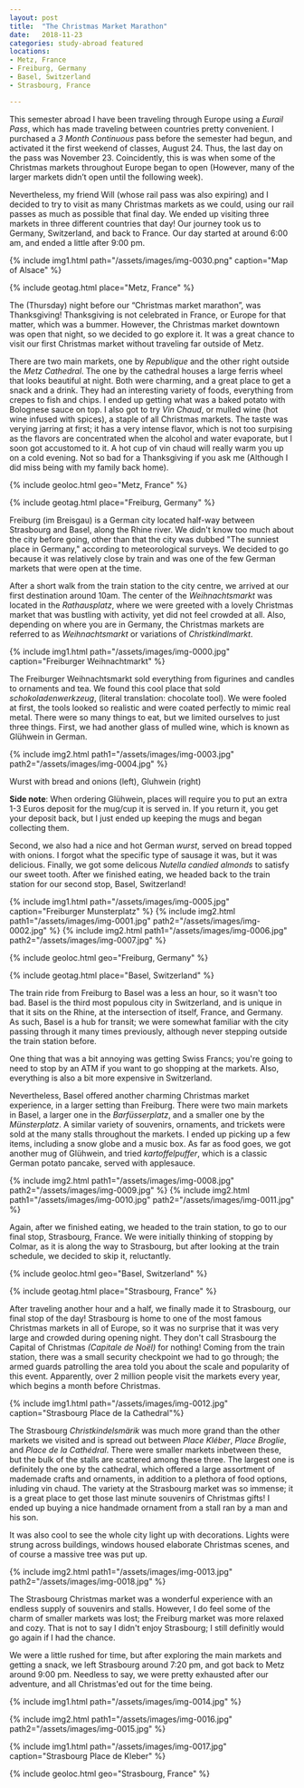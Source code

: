 ```yaml
---
layout: post
title:  "The Christmas Market Marathon"
date:   2018-11-23
categories: study-abroad featured
locations:
- Metz, France
- Freiburg, Germany
- Basel, Switzerland
- Strasbourg, France

---
```


This semester abroad I have been traveling through Europe using a *Eurail Pass*, which has made traveling between countries pretty convenient. I purchased a *3 Month Continuous* pass before the semester had begun, and activated it the first weekend of classes, August 24. Thus, the last day on the pass was November 23. Coincidently, this is was when some of the Christmas markets throughout Europe began to open (However, many of the larger markets didn’t open until the following week).

Nevertheless, my friend Will (whose rail pass was also expiring) and I decided to try to visit as many Christmas markets as we could, using our rail passes as much as possible that final day. We ended up visiting three markets in three different countries that day! Our journey took us to Germany, Switzerland, and back to France. Our day started at around 6:00 am, and ended a little after 9:00 pm.

{% include img1.html path="/assets/images/img-0030.png" caption="Map of Alsace" %}


{% include geotag.html place="Metz, France" %}

The (Thursday) night before our “Christmas market marathon”, was Thanksgiving! Thanksgiving is not celebrated in France, or Europe for that matter, which was a bummer. However, the Christmas market downtown was open that night, so we decided to go explore it. It was a great chance to visit our first Christmas market without traveling far outside of Metz.

There are two main markets, one by *Republique* and the other right outside the *Metz Cathedral*. The one by the cathedral houses a large ferris wheel that looks beautiful at night. Both were charming, and a great place to get a snack and a drink. They had an interesting variety of foods, everything from crepes to fish and chips. I ended up getting what was a baked potato with Bolognese sauce on top. I also got to try *Vin Chaud*, or mulled wine (hot wine infused with spices), a staple of all Christmas markets. The taste was verying jarring at first; it has a very intense flavor, which is not too surpising as the flavors are concentrated when the alcohol and water evaporate, but I soon got accustomed to it. A hot cup of vin chaud will really warm you up on a cold evening. Not so bad for a Thanksgiving if you ask me (Although I did miss being with my family back home).

{% include geoloc.html geo="Metz, France" %}
<p class="post-image-caption"></p>


{% include geotag.html place="Freiburg, Germany" %}

Freiburg (im Breisgau) is a German city located half-way between Strasbourg and Basel, along the Rhine river. We didn't know too much about the city before going, other than that the city was dubbed "The sunniest place in Germany," according to meteorological surveys. We decided to go because it was relatively close by train and was one of the few German markets that were open at the time.

After a short walk from the train station to the city centre, we arrived at our first destination around 10am. The center of the _Weihnachtsmarkt_ was located in the _Rathausplatz_, where we were greeted with a lovely Christmas market that was bustling with activity, yet did not feel crowded at all. Also, depending on where you are in Germany, the Christmas markets are referred to as _Weihnachtsmarkt_ or variations of _Christkindlmarkt_.

{% include img1.html path="/assets/images/img-0000.jpg" caption="Freiburger Weihnachtmarkt" %}

The Freiburger Weihnachtsmarkt sold everything from figurines and candles to ornaments and tea. We found this cool place that sold _schokoladenwerkzeug_, (literal translation: chocolate tool). We were fooled at first, the tools looked so realistic and were coated perfectly to mimic real metal. There were so many things to eat, but we limited ourselves to just three things. First, we had another glass of mulled wine, which is known as Gl&uuml;hwein in German.

{% include img2.html path1="/assets/images/img-0003.jpg" path2="/assets/images/img-0004.jpg" %}

<p class="post-image-caption">Wurst with bread and onions (left), Gluhwein (right)</p>

**Side note**: When ordering Gl&uuml;hwein, places will require you to put an extra 1-3 Euros deposit for the mug/cup it is served in. If you return it, you get your deposit back, but I just ended up keeping the mugs and began collecting them.

Second, we also had a nice and hot German _wurst_, served on bread topped with onions. I forgot what the specific type of sausage it was, but it was delicious. Finally, we got some delicous _Nutella candied almonds_ to satisfy our sweet tooth. After we finished eating, we headed back to the train station for our second stop, Basel, Switzerland!

{% include img1.html path="/assets/images/img-0005.jpg" caption="Freiburger Munsterplatz" %}
{% include img2.html path1="/assets/images/img-0001.jpg" path2="/assets/images/img-0002.jpg" %}
{% include img2.html path1="/assets/images/img-0006.jpg" path2="/assets/images/img-0007.jpg" %}


{% include geoloc.html geo="Freiburg, Germany" %}
<p class="post-image-caption"></p>


{% include geotag.html place="Basel, Switzerland" %}

The train ride from Freiburg to Basel was a less an hour, so it wasn't too bad. Basel is the third most populous city in Switzerland, and is unique in that it sits on the Rhine, at the intersection of itself, France, and Germany. As such, Basel is a hub for transit; we were somewhat familiar with the city passing through it many times previously, although never stepping outside the train station before.

One thing that was a bit annoying was getting Swiss Francs; you're going to need to stop by an ATM if you want to go shopping at the markets. Also, everything is also a bit more  expensive in Switzerland.

Nevertheless, Basel offered another charming Christmas market experience, in a larger setting than Freiburg. There were two main markets in Basel, a larger one in the _Barf&uuml;sserplatz_, and a smaller one by the _M&uuml;nsterplatz_. A similar variety of souvenirs, ornaments, and trickets were sold at the many stalls throughout the markets. I ended up picking up a few items, including a snow globe and a music box. As far as food goes, we got another mug of Gl&uuml;hwein, and tried _kartoffelpuffer_, which is a classic German potato pancake, served with applesauce.

{% include img2.html path1="/assets/images/img-0008.jpg" path2="/assets/images/img-0009.jpg" %}
{% include img2.html path1="/assets/images/img-0010.jpg" path2="/assets/images/img-0011.jpg" %}

Again, after we finished eating, we headed to the train station, to go to our final stop, Strasbourg, France. We were initially thinking of stopping by Colmar, as it is along the way to Strasbourg, but after looking at the train schedule, we decided to skip it, reluctantly. 

{% include geoloc.html geo="Basel, Switzerland" %}
<p class="post-image-caption"></p>


{% include geotag.html place="Strasbourg, France" %}

After traveling another hour and a half, we finally made it to Strasbourg, our final stop of the day! Strasbourg is home to one of the most famous Christmas markets in all of Europe, so it was no surprise that it was very large and crowded during opening night. They don't call Strasbourg the Capital of Christmas *(Capitale de No&euml;l)* for nothing! Coming from the train station, there was a small security checkpoint we had to go through; the armed guards patrolling the area told you about the scale and popularity of this event. Apparently, over 2 million people visit the markets every year, which begins a month before Christmas.

{% include img1.html path="/assets/images/img-0012.jpg" caption="Strasbourg Place de la Cathedral"%}

The Strasbourg _Christkindelsm&auml;rik_ was much more grand than the other markets we visited and is spread out between _Place Kl&eacute;ber_, _Place Broglie_, and _Place de la Cath&eacute;dral_. There were smaller markets inbetween these, but the bulk of the stalls are scattered among these three. The largest one is definitely the one by the cathedral, which offered a large assortment of mademade crafts and ornaments, in addition to a plethora of food options, inluding vin chaud. The variety at the Strasbourg market was so immense; it is a great place to get those last minute souvenirs of Christmas gifts! I ended up buying a nice handmade ornament from a stall ran by a man and his son. 

It was also cool to see the whole city light up with decorations. Lights were strung across buildings, windows housed elaborate Christmas scenes, and of course a massive tree was put up.

{% include img2.html path1="/assets/images/img-0013.jpg" path2="/assets/images/img-0018.jpg" %}

The Strasbourg Christmas market was a wonderful experience with an endless supply of souvenirs and stalls. However, I do feel some of the charm of smaller markets was lost; the Freiburg market was more relaxed and cozy. That is not to say I didn't enjoy Strasbourg; I still definitly would go again if I had the chance.

We were a little rushed for time, but after exploring the main markets and getting a snack, we left Strasbourg around 7:20 pm, and got back to Metz around 9:00 pm. Needless to say, we were pretty exhausted after our adventure, and all Christmas'ed out for the time being.

{% include img1.html path="/assets/images/img-0014.jpg" %}

{% include img2.html path1="/assets/images/img-0016.jpg" path2="/assets/images/img-0015.jpg" %}

{% include img1.html path="/assets/images/img-0017.jpg" caption="Strasbourg Place de Kleber" %}

{% include geoloc.html geo="Strasbourg, France" %}